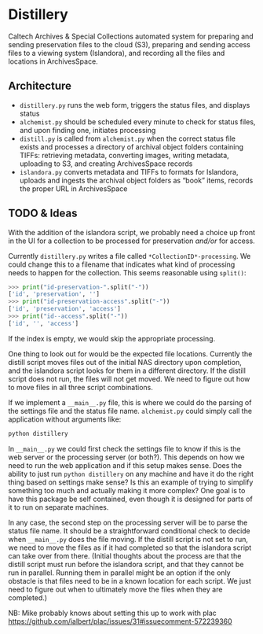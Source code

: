 # Distillery

Caltech Archives & Special Collections automated system for preparing and sending preservation files to the cloud (S3), preparing and sending access files to a viewing system (Islandora), and recording all the files and locations in ArchivesSpace.

## Architecture

- `distillery.py` runs the web form, triggers the status files, and displays status
- `alchemist.py` should be scheduled every minute to check for status files, and upon finding one, initiates processing
- `distill.py` is called from `alchemist.py` when the correct status file exists and processes a directory of archival object folders containing TIFFs: retrieving metadata, converting images, writing metadata, uploading to S3, and creating ArchivesSpace records
- `islandora.py` converts metadata and TIFFs to formats for Islandora, uploads and ingests the archival object folders as “book” items, records the proper URL in ArchivesSpace

## TODO & Ideas

With the addition of the islandora script, we probably need a choice up front in the UI for a collection to be processed for preservation _and/or_ for access.

Currently `distillery.py` writes a file called `*CollectionID*-processing`. We could change this to a filename that indicates what kind of processing needs to happen for the collection. This seems reasonable using `split()`:

```python
>>> print("id-preservation-".split("-"))
['id', 'preservation', '']
>>> print("id-preservation-access".split("-"))
['id', 'preservation', 'access']
>>> print("id--access".split("-"))
['id', '', 'access']
```

If the index is empty, we would skip the appropriate processing.

One thing to look out for would be the expected file locations. Currently the distill script moves files out of the initial NAS directory upon completion, and the islandora script looks for them in a different directory. If the distill script does not run, the files will not get moved. We need to figure out how to move files in all three script combinations.

If we implement a `__main__.py` file, this is where we could do the parsing of the  settings file and the status file name. `alchemist.py` could simply call the application without arguments like:

```bash
python distillery
```

In `__main__.py` we could first check the settings file to know if this is the web server or the processing server (or both?). This depends on how we need to run the web application and if this setup makes sense. Does the ability to just run `python distillery` on any machine and have it do the right thing based on settings make sense? Is this an example of trying to simplify something too much and actually making it more complex? One goal is to have this package be self contained, even though it is designed for parts of it to run on separate machines.

In any case, the second step on the processing server will be to parse the status file name. It should be a straightforward conditional check to decide when `__main__.py` does the file moving. If the distill script is not set to run, we need to move the files as if it had completed so that the islandora script can take over from there. (Initial thoughts about the process are that the distill script must run before the islandora script, and that they cannot be run in parallel. Running them in parallel might be an option if the only obstacle is that files need to be in a known location for each script. We just need to figure out when to ultimately move the files when they are completed.)

NB: Mike probably knows about setting this up to work with plac https://github.com/ialbert/plac/issues/31#issuecomment-572239360
